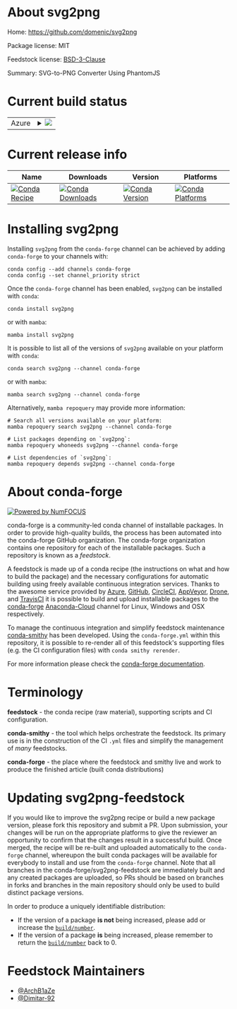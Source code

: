 About svg2png
=============

Home: https://github.com/domenic/svg2png

Package license: MIT

Feedstock license: [BSD-3-Clause](https://github.com/conda-forge/svg2png-feedstock/blob/main/LICENSE.txt)

Summary: SVG-to-PNG Converter Using PhantomJS

Current build status
====================


<table>
    
  <tr>
    <td>Azure</td>
    <td>
      <details>
        <summary>
          <a href="https://dev.azure.com/conda-forge/feedstock-builds/_build/latest?definitionId=4364&branchName=main">
            <img src="https://dev.azure.com/conda-forge/feedstock-builds/_apis/build/status/svg2png-feedstock?branchName=main">
          </a>
        </summary>
        <table>
          <thead><tr><th>Variant</th><th>Status</th></tr></thead>
          <tbody><tr>
              <td>linux_64</td>
              <td>
                <a href="https://dev.azure.com/conda-forge/feedstock-builds/_build/latest?definitionId=4364&branchName=main">
                  <img src="https://dev.azure.com/conda-forge/feedstock-builds/_apis/build/status/svg2png-feedstock?branchName=main&jobName=linux&configuration=linux_64_" alt="variant">
                </a>
              </td>
            </tr><tr>
              <td>osx_64</td>
              <td>
                <a href="https://dev.azure.com/conda-forge/feedstock-builds/_build/latest?definitionId=4364&branchName=main">
                  <img src="https://dev.azure.com/conda-forge/feedstock-builds/_apis/build/status/svg2png-feedstock?branchName=main&jobName=osx&configuration=osx_64_" alt="variant">
                </a>
              </td>
            </tr><tr>
              <td>win_64</td>
              <td>
                <a href="https://dev.azure.com/conda-forge/feedstock-builds/_build/latest?definitionId=4364&branchName=main">
                  <img src="https://dev.azure.com/conda-forge/feedstock-builds/_apis/build/status/svg2png-feedstock?branchName=main&jobName=win&configuration=win_64_" alt="variant">
                </a>
              </td>
            </tr>
          </tbody>
        </table>
      </details>
    </td>
  </tr>
</table>

Current release info
====================

| Name | Downloads | Version | Platforms |
| --- | --- | --- | --- |
| [![Conda Recipe](https://img.shields.io/badge/recipe-svg2png-green.svg)](https://anaconda.org/conda-forge/svg2png) | [![Conda Downloads](https://img.shields.io/conda/dn/conda-forge/svg2png.svg)](https://anaconda.org/conda-forge/svg2png) | [![Conda Version](https://img.shields.io/conda/vn/conda-forge/svg2png.svg)](https://anaconda.org/conda-forge/svg2png) | [![Conda Platforms](https://img.shields.io/conda/pn/conda-forge/svg2png.svg)](https://anaconda.org/conda-forge/svg2png) |

Installing svg2png
==================

Installing `svg2png` from the `conda-forge` channel can be achieved by adding `conda-forge` to your channels with:

```
conda config --add channels conda-forge
conda config --set channel_priority strict
```

Once the `conda-forge` channel has been enabled, `svg2png` can be installed with `conda`:

```
conda install svg2png
```

or with `mamba`:

```
mamba install svg2png
```

It is possible to list all of the versions of `svg2png` available on your platform with `conda`:

```
conda search svg2png --channel conda-forge
```

or with `mamba`:

```
mamba search svg2png --channel conda-forge
```

Alternatively, `mamba repoquery` may provide more information:

```
# Search all versions available on your platform:
mamba repoquery search svg2png --channel conda-forge

# List packages depending on `svg2png`:
mamba repoquery whoneeds svg2png --channel conda-forge

# List dependencies of `svg2png`:
mamba repoquery depends svg2png --channel conda-forge
```


About conda-forge
=================

[![Powered by
NumFOCUS](https://img.shields.io/badge/powered%20by-NumFOCUS-orange.svg?style=flat&colorA=E1523D&colorB=007D8A)](https://numfocus.org)

conda-forge is a community-led conda channel of installable packages.
In order to provide high-quality builds, the process has been automated into the
conda-forge GitHub organization. The conda-forge organization contains one repository
for each of the installable packages. Such a repository is known as a *feedstock*.

A feedstock is made up of a conda recipe (the instructions on what and how to build
the package) and the necessary configurations for automatic building using freely
available continuous integration services. Thanks to the awesome service provided by
[Azure](https://azure.microsoft.com/en-us/services/devops/), [GitHub](https://github.com/),
[CircleCI](https://circleci.com/), [AppVeyor](https://www.appveyor.com/),
[Drone](https://cloud.drone.io/welcome), and [TravisCI](https://travis-ci.com/)
it is possible to build and upload installable packages to the
[conda-forge](https://anaconda.org/conda-forge) [Anaconda-Cloud](https://anaconda.org/)
channel for Linux, Windows and OSX respectively.

To manage the continuous integration and simplify feedstock maintenance
[conda-smithy](https://github.com/conda-forge/conda-smithy) has been developed.
Using the ``conda-forge.yml`` within this repository, it is possible to re-render all of
this feedstock's supporting files (e.g. the CI configuration files) with ``conda smithy rerender``.

For more information please check the [conda-forge documentation](https://conda-forge.org/docs/).

Terminology
===========

**feedstock** - the conda recipe (raw material), supporting scripts and CI configuration.

**conda-smithy** - the tool which helps orchestrate the feedstock.
                   Its primary use is in the construction of the CI ``.yml`` files
                   and simplify the management of *many* feedstocks.

**conda-forge** - the place where the feedstock and smithy live and work to
                  produce the finished article (built conda distributions)


Updating svg2png-feedstock
==========================

If you would like to improve the svg2png recipe or build a new
package version, please fork this repository and submit a PR. Upon submission,
your changes will be run on the appropriate platforms to give the reviewer an
opportunity to confirm that the changes result in a successful build. Once
merged, the recipe will be re-built and uploaded automatically to the
`conda-forge` channel, whereupon the built conda packages will be available for
everybody to install and use from the `conda-forge` channel.
Note that all branches in the conda-forge/svg2png-feedstock are
immediately built and any created packages are uploaded, so PRs should be based
on branches in forks and branches in the main repository should only be used to
build distinct package versions.

In order to produce a uniquely identifiable distribution:
 * If the version of a package **is not** being increased, please add or increase
   the [``build/number``](https://docs.conda.io/projects/conda-build/en/latest/resources/define-metadata.html#build-number-and-string).
 * If the version of a package **is** being increased, please remember to return
   the [``build/number``](https://docs.conda.io/projects/conda-build/en/latest/resources/define-metadata.html#build-number-and-string)
   back to 0.

Feedstock Maintainers
=====================

* [@ArchB1aZe](https://github.com/ArchB1aZe/)
* [@Dimitar-92](https://github.com/Dimitar-92/)

